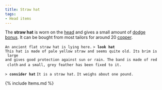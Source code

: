 ```yaml
---
title: Straw hat
tags:
- Head items
---
```


The **straw hat** is worn on the [head](head "wikilink") and gives a
small amount of [dodge bonus](dodge_bonus "wikilink"). It can be bought
from most tailors for around 20 [copper](copper "wikilink").

`An ancient flat straw hat is lying here.`
`> `**`look hat`**
`This hat is made of pale yellow straw and seems quite old. Its brim is large`
`and gives good protection against sun or rain. The band is made of red cloth`
`and a small, grey feather has been fixed to it.`

`> `**`consider hat`**
`It is a straw hat.`
`It weighs about one pound.`

{% include Items.md %}
